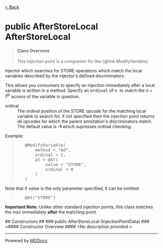 [< Back](../README.md)
# public AfterStoreLocal AfterStoreLocal #
>#### Class Overview ####
><p>This injection point is a companion for the {@link ModifyVariable}
 injector which searches for STORE operations which match the local variables
 described by the injector's defined discriminators.</p>
 
 <p>This allows you consumers to specify an injection immediately after a
 local variable is written in a method. Specify an <tt>ordinal</tt> of <tt>n
 </tt> to match the <em>n + 1<sup>th</sup></em> access of the variable in
 question.</p>
 
 <dl>
   <dt>ordinal</dt>
   <dd>The ordinal position of the STORE opcode for the matching local
   variable to search for, if not specified then the injection point returns
   <em>all </em> opcodes for which the parent annotation's discriminators
   match. The default value is <b>-1</b> which supresses ordinal checking.
   </dd>
 </dl>
 
 <p>Example:</p>
 <blockquote><pre>
   &#064;ModifyVariable(
       method = "md",
       ordinal = 1,
       at = &#064;At(
           value = "STORE",
           ordinal = 0
       )
   )</pre>
 </blockquote>
 <p>Note that if <em>value</em> is the only parameter specified, it can be
 omitted:</p> 
 <blockquote><pre>
   &#064;At("STORE")</pre>
 </blockquote>
 
 <p><b>Important Note:</b> Unlike other standard injection points, this class
 matches the insn immediately <b>after</b> the matching point.</p>
## Constructors ##
### public AfterStoreLocal (InjectionPointData) ###
>#### Constructor Overview ####
>No description provided
>

---
Powered by [MDDocs](https://github.com/VRCube/MDDocs)